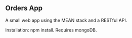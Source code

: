 ## Orders App

A small web app using the MEAN stack and a RESTful API.

Installation: npm install. Requires  mongoDB.

